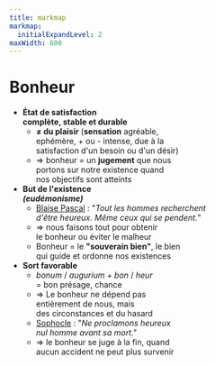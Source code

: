 ```yaml
---
title: markmap
markmap:
  initialExpandLevel: 2
maxWidth: 600
---
```

# **Bonheur**
- **État de satisfaction  <br>complète, stable et durable** <!--fold-->
  -  **≠ du plaisir** (**sensation** agréable, <br> ephémère, + ou - intense,  due à la <br> satisfaction d'un besoin ou d'un désir)
  - => bonheur = un **jugement** que nous <br> portons  sur notre existence quand <br> nos objectifs sont atteints
- **But de l'existence<br> *(eudémonisme)***<!--fold-->
  - <u>Blaise Pascal</u> : "*Tout les hommes recherchent<br>  d'être heureux. Même ceux qui se pendent.*"
  - => nous faisons tout pour obtenir <br>le bonheur ou éviter le malheur
  - Bonheur = le **"souverain bien"**, le bien <br>qui guide et ordonne nos existences
- **Sort favorable**<!--fold-->
  - *bonum* / *augurium* + *bon* / *heur* <br> = bon présage, chance
  - => Le bonheur ne dépend pas <br> entièrement de nous, mais <br> des circonstances et du hasard
  - <u>Sophocle</u> : "*Ne proclamons heureux <br> nul homme avant sa mort."*
  - => le bonheur se juge à la fin, quand <br> aucun accident ne peut plus survenir